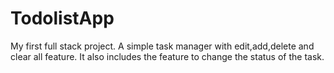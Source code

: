 # TodolistApp
My first full stack project. A simple task manager with edit,add,delete and clear all feature. It also includes the feature to change the status of the task.
